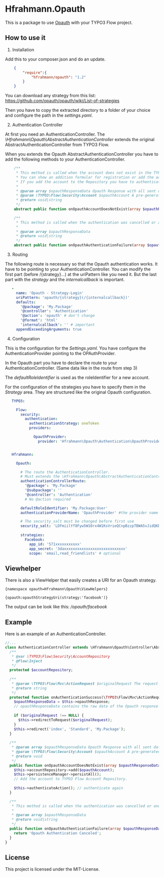 Hfrahmann.Opauth
============

This is a package to use [Opauth](http://opauth.org) with your TYPO3 Flow project.


How to use it
-------------

1. Installation

 Add this to your composer.json and do an update.
 ```json
     {
         "require":{
             "hfrahmann/opauth": "1.2"
         }
     }
 ```

 You can download any strategy from this list: https://github.com/opauth/opauth/wiki/List-of-strategies

 Then you have to copy the extracted directory to a folder of your choice and configure the path in the *settings.yaml*.


2. Authentication Controller

 At first you need an AuthenticationController.
 The *\Hfrahmann\Opauth\AbstractAuthenticationController* extends the original AbstractAuthenticationController from TYPO3 Flow.

 When you extends the Opauth AbstractAuthenticationController you have to add the following methods to your AuthenticationController.

 ```php
     /**
      * This method is called when the account does not exist in the TYPO3 Flow Account Repository.
      * You can show an addition formular for registration or add the account directly to the Account Repository.
      * If you add the account to the Repository you have to authenticate again manually.
      *
      * @param array $opauthResponseData Opauth Response with all sent data depends on the used strategy (facebook, twitter, ...)
      * @param \TYPO3\Flow\Security\Account $opauthAccount A pre-generated account with the Opauth data
      * @return void|string
      */
     abstract public function onOpauthAccountDoesNotExist(array $opauthResponseData, \TYPO3\Flow\Security\Account $opauthAccount);

     /**
      * This method is called when the authentication was cancelled or another problem occurred at the provider.
      *
      * @param array $opauthResponseData
      * @return void|string
      */
     abstract public function onOpauthAuthenticationFailure(array $opauthResponseData);
 ```


3. Routing

 The following route is necessary so that the Opauth authentication works.
 It have to be pointing to your AuthenticationController.
 You can modify the first part (before /{strategy}...) at the uriPattern like you need it.
 But the last part with the *strategy* and the *internalcallback* is important.

 ```yaml
    -
      name: 'Opauth - Strategy-Login'
      uriPattern: 'opauth/{strategy}(/{internalcallback})'
      defaults:
        '@package': 'My.Package'
        '@controller': 'Authentication'
        '@action': 'opauth' # don't change
        '@format': 'html'
        'internalcallback': '' # important
      appendExceedingArguments: true
 ```


4. Configuration

 This is the configuration for the *Settings.yaml*.
 You have configure the AuthenticationProvider pointing to the OPAuthProvider.

 In the Opauth part you have to declare the route to your AuthenticationController. (Same data like in the route from step 3)

 The *defaultRoleIdentifier* is used as the roleIdentifier for a new account.

 For the configuration of the strategies you have to specify them in the *Strategy* area.
 They are structured like the original Opauth configuration.

 ```yaml
    TYPO3:

      Flow:
        security:
          authentication:
            authenticationStrategy: oneToken
            providers:

              OpauthProvider:
                provider: 'Hfrahmann\Opauth\Authentication\OpauthProvider'


    Hfrahmann:

      Opauth:

        # The route the AuthenticationController.
        # Must extends the \Hfrahmann\Opauth\AbstractAuthenticationController.
        authenticationControllerRoute:
          '@package': 'My.Package'
          '@subpackage': ''
          '@controller': 'Authentication'
          # No @action required

        defaultRoleIdentifier: 'My.Package:User'
        authenticationProviderName: 'OpauthProvider' #the provider name from top

        # The security_salt must be changed before first use
        security_salt: 'LDFmiilYf8Fyw5W10rx4W1KsVrieQCnpBzzpTBWA5vJidQKDx8pMJbmw28R1C4m'
        
        strategies:
          Facebook:
            app_id: '571xxxxxxxxxxx'
            app_secret: '3daxxxxxxxxxxxxxxxxxxxxxxxxxxxx'
            scope: 'email,read_friendlists' # optional
 ```


Viewhelper
----------

There is also a ViewHelper that easily creates a URI for an Opauth strategy.

```
{namespace opauth=Hfrahmann\Opauth\ViewHelpers}

{opauth:opauthStrategyUri(strategy:'facebook')}
```

The output can be look like this: */opauth/facebook*


Example
-------

Here is an example of an AuthenticationController.

```php
//...
class AuthenticationController extends \Hfrahmann\Opauth\Controller\AbstractAuthenticationController {
  /**
   * @var \TYPO3\Flow\Security\AccountRepository
   * @Flow\Inject
   */
  protected $accountRepository;
  
  /**
   * @param \TYPO3\Flow\Mvc\ActionRequest $originalRequest The request that was intercepted by the security framework, NULL if there was none
   * @return string
   */
  protected function onAuthenticationSuccess(\TYPO3\Flow\Mvc\ActionRequest $originalRequest = NULL) {
    $opauthResponseData = $this->opauthResponse;
    // opauthResponseData contains the raw data of the Opauth response
  
    if ($originalRequest !== NULL) {
      $this->redirectToRequest($originalRequest);
    }
    $this->redirect('index', 'Standard', 'My.Package');
  }
  
  /**
   * @param array $opauthResponseData Opauth Response with all sent data
   * @param \TYPO3\Flow\Security\Account $opauthAccount A pre-generated account with the Opauth data
   * @return void
   */
  public function onOpauthAccountDoesNotExist(array $opauthResponseData, \TYPO3\Flow\Security\Account $opauthAccount) {
    $this->accountRepository->add($opauthAccount);
    $this->persistenceManager->persistAll();
    // Add the account to TYPO3 Flow Account Repository.
    
    $this->authenticateAction(); // authenticate again
  }

  /**
   * This method is called when the authentication was cancelled or another problem occurred at the provider.
   *
   * @param array $opauthResponseData
   * @return void|string
   */
  public function onOpauthAuthenticationFailure(array $opauthResponseData) {
    return 'Opauth Authentication Canceled';
  }
}
```


License
-------

This project is licensed under the MIT-License.
